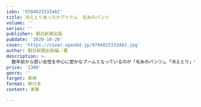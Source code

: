 ```yaml
---
isbn: '9784023333482'
title: 冷えとりあったかアイテム　毛糸のパンツ
volume: ''
series: ''
publisher: 朝日新聞出版
pubdate: '2020-10-20'
cover: 'https://cover.openbd.jp/9784023333482.jpg'
author: 朝日新聞出版編／著
description: >-
  数年前から若い女性を中心に密かなブームとなっているのが「毛糸のパンツ」。「冷えとり」や「温活」といった言葉も浸透し、冷え対策として日頃から体を温めたいと思っている女性は増えています。「毛糸のパンツ」は「ウォームパンツ」や「オーバーパンツ」とも呼ばれ、最近では女性誌の付録にウォームパンツがついたり、ユニクロやほぼ日から発売されているウォームパンツや腹まきがヒットするなど、そのブームを裏付けています。そこで編み物の本としては初となる「毛糸のパンツ」をテーマにした1冊。基本形のパンツ、流行の腹まきと一体型パンツなど、毛糸のパンツとそのバリエーションを紹介。その他、ソックスなどの冷えとりアイテム、子ども用サイズのパンツなども掲載
price: '1300'
genre: ''
target: 実用
format: 単行本
content: 家事

---
```

